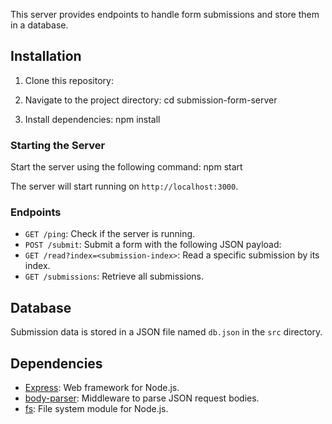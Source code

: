 This server provides endpoints to handle form submissions and store them in a database.

## Installation

1. Clone this repository:

2. Navigate to the project directory:
   cd submission-form-server

3. Install dependencies:
   npm install


### Starting the Server

Start the server using the following command:
npm start

The server will start running on `http://localhost:3000`.

### Endpoints

- `GET /ping`: Check if the server is running.
- `POST /submit`: Submit a form with the following JSON payload:
- `GET /read?index=<submission-index>`: Read a specific submission by its index.
- `GET /submissions`: Retrieve all submissions.

## Database

Submission data is stored in a JSON file named `db.json` in the `src` directory.

## Dependencies

- [Express](https://expressjs.com/): Web framework for Node.js.
- [body-parser](https://www.npmjs.com/package/body-parser): Middleware to parse JSON request bodies.
- [fs](https://nodejs.org/api/fs.html): File system module for Node.js.
